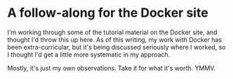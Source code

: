 # A follow-along for the Docker site
I'm working through some of the tutorial material on the Docker site, and thought I'd throw this up here. As of this writing, my work with Docker has been extra-curricular, but it's being discussed seriously where I worked, so I thought I'd get a little more systematic in my approach. 

Mostly, it's just my own observations. Take it for what it's worth. YMMV. 
